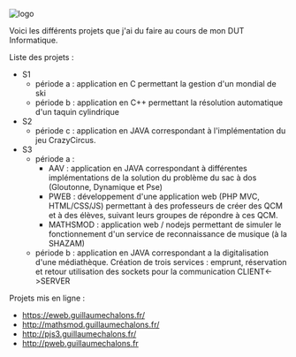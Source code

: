 ![logo](http://www.planetecampus.com/wp-content/uploads/2017/04/iut-paris.jpg)

Voici les différents projets que j'ai du faire au cours de mon DUT Informatique.

Liste des projets :

* S1
  * période a : application en C permettant la gestion d'un mondial de ski
  * période b : application en C++ permettant la résolution automatique d'un taquin cylindrique
* S2
  * période c : application en JAVA correspondant à l'implémentation du jeu CrazyCircus.
* S3
  * période a : 
    * AAV : application en JAVA correspondant à différentes implémentations de la solution du problème du sac à dos (Gloutonne, Dynamique et Pse)
    * PWEB : développement d'une application web (PHP MVC, HTML/CSS/JS) permettant à des professeurs de créer des QCM et à des élèves, suivant leurs groupes de répondre à ces QCM.
    * MATHSMOD : application web / nodejs permettant de simuler le fonctionnement d'un service de reconnaissance de musique (à la SHAZAM)
  * période b : application en JAVA correspondant a la digitalisation d'une médiathèque. Création de trois services : emprunt, réservation et retour utilisation des sockets pour la communication CLIENT<->SERVER



Projets mis en ligne : 
* https://eweb.guillaumechalons.fr/
* http://mathsmod.guillaumechalons.fr/
* http://pjs3.guillaumechalons.fr/
* http://pweb.guillaumechalons.fr

